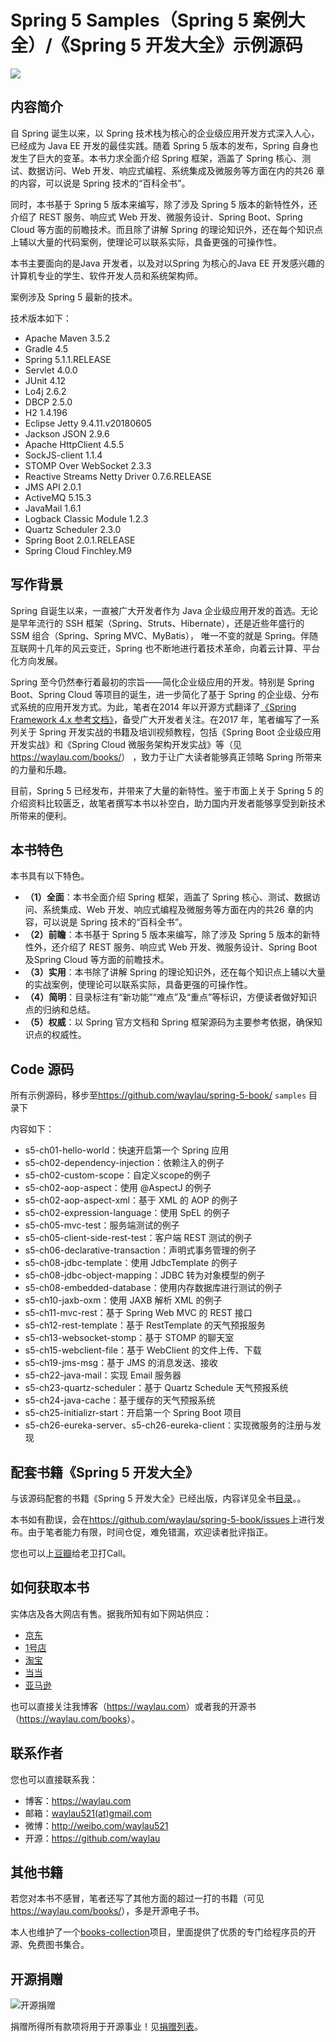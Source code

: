 # Spring 5 Samples（Spring 5 案例大全）/《Spring 5 开发大全》示例源码

![](images/icon-spring-framework.svg)


## 内容简介


自 Spring 诞生以来，以 Spring 技术栈为核心的企业级应用开发方式深入人心，已经成为 Java EE 开发的最佳实践。随着 Spring 5 版本的发布，Spring 自身也发生了巨大的变革。本书力求全面介绍 Spring 框架，涵盖了 Spring 核心、测试、数据访问、Web 开发、响应式编程、系统集成及微服务等方面在内的共26 章的内容，可以说是 Spring 技术的“百科全书”。

同时，本书基于 Spring 5 版本来编写，除了涉及 Spring 5 版本的新特性外，还介绍了 REST 服务、响应式 Web 开发、微服务设计、Spring Boot、Spring Cloud 等方面的前瞻技术。而且除了讲解 Spring 的理论知识外，还在每个知识点上辅以大量的代码案例，使理论可以联系实际，具备更强的可操作性。

本书主要面向的是Java 开发者，以及对以Spring 为核心的Java EE 开发感兴趣的计算机专业的学生、软件开发人员和系统架构师。

案例涉及 Spring 5 最新的技术。

技术版本如下：

* Apache Maven 3.5.2
* Gradle 4.5
* Spring 5.1.1.RELEASE
* Servlet 4.0.0
* JUnit 4.12
* Lo4j 2.6.2
* DBCP 2.5.0
* H2 1.4.196
* Eclipse Jetty 9.4.11.v20180605
* Jackson JSON 2.9.6
* Apache HttpClient 4.5.5
* SockJS-client 1.1.4
* STOMP Over WebSocket 2.3.3
* Reactive Streams Netty Driver 0.7.6.RELEASE
* JMS API 2.0.1
* ActiveMQ 5.15.3
* JavaMail 1.6.1
* Logback Classic Module 1.2.3
* Quartz Scheduler 2.3.0
* Spring Boot 2.0.1.RELEASE
* Spring Cloud Finchley.M9

## 写作背景

Spring 自诞生以来，一直被广大开发者作为 Java 企业级应用开发的首选。无论是早年流行的 SSH 框架（Spring、Struts、Hibernate），还是近些年盛行的 SSM 组合（Spring、Spring MVC、MyBatis），
唯一不变的就是 Spring。伴随互联网十几年的风云变迁，Spring 也不断地进行着技术革命，向着云计算、平台化方向发展。

Spring 至今仍然奉行着最初的宗旨——简化企业级应用的开发。特别是 Spring Boot、Spring Cloud 等项目的诞生，进一步简化了基于 Spring 的企业级、分布式系统的应用开发方式。为此，笔者在2014
年以开源方式翻译了[《Spring Framework 4.x 参考文档》](https://github.com/waylau/spring-framework-4-reference)，备受广大开发者关注。在2017 年，笔者编写了一系列关于 Spring 开发实战的书籍及培训视频教程，包括《Spring Boot 企业级应用开发实战》和《Spring
Cloud 微服务架构开发实战》等（见<https://waylau.com/books/>） ，致力于让广大读者能够真正领略 Spring 所带来的力量和乐趣。

目前，Spring 5 已经发布，并带来了大量的新特性。鉴于市面上关于 Spring 5 的介绍资料比较匮乏，故笔者撰写本书以补空白，助力国内开发者能够享受到新技术所带来的便利。

## 本书特色

本书具有以下特色。

* **（1）全面**：本书全面介绍 Spring 框架，涵盖了 Spring 核心、测试、数据访问、系统集成、Web 开发、响应式编程及微服务等方面在内的共26 章的内容，可以说是 Spring 技术的“百科全书”。
* **（2）前瞻**：本书基于 Spring 5 版本来编写，除了涉及 Spring 5 版本的新特性外，还介绍了 REST 服务、响应式 Web 开发、微服务设计、Spring Boot 及Spring Cloud 等方面的前瞻技术。
* **（3）实用**：本书除了讲解 Spring 的理论知识外，还在每个知识点上辅以大量的实战案例，使理论可以联系实际，具备更强的可操作性。
* **（4）简明**：目录标注有“新功能”“难点”及“重点”等标识，方便读者做好知识点的归纳和总结。
* **（5）权威**：以 Spring 官方文档和 Spring 框架源码为主要参考依据，确保知识点的权威性。

## Code 源码

所有示例源码，移步至<https://github.com/waylau/spring-5-book/>  `samples` 目录下
 
内容如下：

* s5-ch01-hello-world：快速开启第一个 Spring 应用
* s5-ch02-dependency-injection：依赖注入的例子
* s5-ch02-custom-scope：自定义scope的例子
* s5-ch02-aop-aspect：使用 @AspectJ 的例子
* s5-ch02-aop-aspect-xml：基于 XML 的 AOP 的例子
* s5-ch02-expression-language：使用 SpEL 的例子
* s5-ch05-mvc-test：服务端测试的例子
* s5-ch05-client-side-rest-test：客户端 REST 测试的例子
* s5-ch06-declarative-transaction：声明式事务管理的例子
* s5-ch08-jdbc-template：使用 JdbcTemplate 的例子
* s5-ch08-jdbc-object-mapping：JDBC 转为对象模型的例子
* s5-ch08-embedded-database：使用内存数据库进行测试的例子
* s5-ch10-jaxb-oxm：使用 JAXB 解析 XML 的例子
* s5-ch11-mvc-rest：基于 Spring Web MVC 的 REST 接口
* s5-ch12-rest-template：基于 RestTemplate 的天气预报服务
* s5-ch13-websocket-stomp：基于 STOMP 的聊天室
* s5-ch15-webclient-file：基于 WebClient 的文件上传、下载
* s5-ch19-jms-msg：基于 JMS 的消息发送、接收
* s5-ch22-java-mail：实现 Email 服务器
* s5-ch23-quartz-scheduler：基于 Quartz Schedule 天气预报系统
* s5-ch24-java-cache：基于缓存的天气预报系统
* s5-ch25-initializr-start：开启第一个 Spring Boot 项目
* s5-ch26-eureka-server、s5-ch26-eureka-client：实现微服务的注册与发现

## 配套书籍《Spring 5 开发大全》


与该源码配套的书籍《Spring 5 开发大全》已经出版，内容详见全书[目录](SUMMARY.md)。。

本书如有勘误，会在<https://github.com/waylau/spring-5-book/issues>上进行发布。由于笔者能力有限，时间仓促，难免错漏，欢迎读者批评指正。

您也可以上[豆瓣](https://book.douban.com/subject/30245248/)给老卫打Call。



## 如何获取本书

实体店及各大网店有售。据我所知有如下网站供应：

* [京东](https://search.jd.com/Search?keyword=%E6%9F%B3%E4%BC%9F%E5%8D%AB%20Spring%205%20%E5%BC%80%E5%8F%91%E5%A4%A7%E5%85%A8&enc=utf-8&wq=%E6%9F%B3%E4%BC%9F%E5%8D%AB%20Spring%205%20%E5%BC%80%E5%8F%91%E5%A4%A7%E5%85%A8&pvid=23b0c41b891e439aaf944e7d08dedfdd)
* [1号店](http://search.yhd.com/c0-0/k%25E6%259F%25B3%25E4%25BC%259F%25E5%258D%25AB%2520Spring%25205%2520%25E5%25BC%2580%25E5%258F%2591%25E5%25A4%25A7%25E5%2585%25A8/)
* [淘宝](https://s.taobao.com/search?q=%E6%9F%B3%E4%BC%9F%E5%8D%AB+Spring+5+%E5%BC%80%E5%8F%91%E5%A4%A7%E5%85%A8&imgfile=&js=1&stats_click=search_radio_all%3A1&initiative_id=staobaoz_20181104&ie=utf8)
* [当当](http://search.dangdang.com/?key=%C1%F8%CE%B0%CE%C0%20Spring%205%20%BF%AA%B7%A2%B4%F3%C8%AB&act=input)
* [亚马逊](https://www.amazon.cn/s/ref=nb_sb_noss?__mk_zh_CN=%E4%BA%9A%E9%A9%AC%E9%80%8A%E7%BD%91%E7%AB%99&url=search-alias%3Daps&field-keywords=%E6%9F%B3%E4%BC%9F%E5%8D%AB+Spring+5+%E5%BC%80%E5%8F%91%E5%A4%A7%E5%85%A8&rh=i%3Aaps%2Ck%3A%E6%9F%B3%E4%BC%9F%E5%8D%AB+Spring+5+%E5%BC%80%E5%8F%91%E5%A4%A7%E5%85%A8)


也可以直接关注我博客（<https://waylau.com>）或者我的开源书（<https://waylau.com/books>）。



## 联系作者

您也可以直接联系我：

* 博客：https://waylau.com
* 邮箱：[waylau521(at)gmail.com](mailto:waylau521@gmail.com)
* 微博：http://weibo.com/waylau521
* 开源：https://github.com/waylau

## 其他书籍

若您对本书不感冒，笔者还写了其他方面的超过一打的书籍（可见<https://waylau.com/books/>），多是开源电子书。

本人也维护了一个[books-collection](https://github.com/waylau/books-collection)项目，里面提供了优质的专门给程序员的开源、免费图书集合。

## 开源捐赠


![开源捐赠](https://waylau.com/images/showmethemoney-sm.jpg)

捐赠所得所有款项将用于开源事业！见[捐赠列表](https://waylau.com/donate)。

